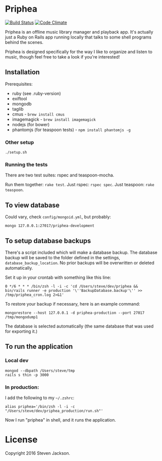 # Priphea

[![Build Status](https://travis-ci.org/stevejackson/priphea.svg?branch=travis-ci)](https://travis-ci.org/stevejackson/priphea)
[![Code Climate](https://codeclimate.com/github/stevejackson/priphea/badges/gpa.svg)](https://codeclimate.com/github/stevejackson/priphea)

Priphea is an offline music library manager and playback app.
It's actually just a Ruby on Rails app running locally that talks to some shell programs behind the scenes.

Priphea is designed specifically for the way I like to organize and listen to music, though feel free to take a look if you're interested!

## Installation

Prerequisites:

* ruby (see .ruby-version)
* exiftool
* mongodb
* taglib
* cmus - `brew install cmus`
* imagemagick - `brew install imagemagick`
* nodejs (for bower)
* phantomjs (for teaspoon tests) - `npm install phantomjs -g`

### Other setup

`./setup.sh`

### Running the tests

There are two test suites: rspec and teaspoon-mocha.

Run them together: `rake test`. Just rspec: `rspec spec`. Just teaspoon: `rake teaspoon`.

## To view database

Could vary, check `config/mongoid.yml`, but probably:

```
mongo 127.0.0.1:27017/priphea-development
```

## To setup database backups

There's a script included which will make a database backup.
The database backup will be saved to the folder defined in the settings,
`database_backup_location`. No prior backups will be overwritten or deleted
automatically.

Set it up in your crontab with something like this line:

```
0 */6 * * * /bin/zsh -l -i -c 'cd /Users/steve/dev/priphea && bin/rails runner -e production '\''BackupDatabase.backup'\'' >> /tmp/priphea_cron.log 2>&1'
```

To restore your backup if necessary, here is an example command:

```
mongorestore --host 127.0.0.1 -d priphea-production --port 27017 /tmp/mongodump1
```

The database is selected automatically (the same database that was used for exporting it.)


## To run the application

### Local dev

```
mongod --dbpath /Users/steve/tmp
rails s thin -p 3000
```

### In production:

I add the following to my `~/.zshrc`:

```
alias priphea='/bin/zsh -l -i -c "/Users/steve/dev/priphea_production/run.sh"'
```

Now I run "priphea" in shell, and it runs the application.

# License

Copyright 2016 Steven Jackson.

